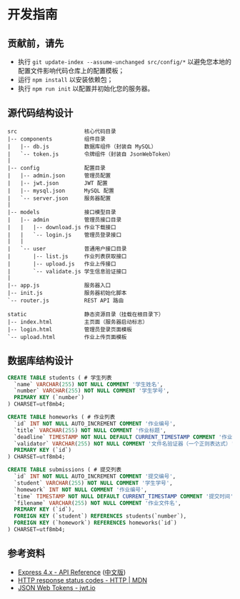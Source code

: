 # 开发指南

## 贡献前，请先

- 执行 `git update-index --assume-unchanged src/config/*` 以避免您本地的配置文件影响代码仓库上的配置模板；
- 运行 `npm install` 以安装依赖包；
- 执行 `npm run init` 以配置并初始化您的服务器。

## 源代码结构设计

```plain
src                     核心代码目录
|-- components          组件目录
|   |-- db.js           数据库组件（封装自 MySQL）
|   `-- token.js        令牌组件（封装自 JsonWebToken）
|
|-- config              配置目录
|   |-- admin.json      管理员配置
|   |-- jwt.json        JWT 配置
|   |-- mysql.json      MySQL 配置
|   `-- server.json     服务器配置
|
|-- models              接口模型目录
|   |-- admin           管理员接口目录
|   |   |-- download.js 作业下载接口
|   |   `-- login.js    管理员登录接口
|   |
|   `-- user            普通用户接口目录
|       |-- list.js     作业列表获取接口
|       |-- upload.js   作业上传接口
|       `-- validate.js 学生信息验证接口
|
|-- app.js              服务器入口
|-- init.js             服务器初始化脚本
`-- router.js           REST API 路由

static                  静态资源目录（挂载在根目录下）
|-- index.html          主页面（服务器启动标志）
|-- login.html          管理员登录页面模板
`-- upload.html         作业上传页面模板
```

## 数据库结构设计

```sql
CREATE TABLE students ( # 学生列表
  `name` VARCHAR(255) NOT NULL COMMENT '学生姓名',
  `number` VARCHAR(255) NOT NULL COMMENT '学生学号',
  PRIMARY KEY (`number`)
) CHARSET=utf8mb4;

CREATE TABLE homeworks ( # 作业列表
  `id` INT NOT NULL AUTO_INCREMENT COMMENT '作业编号',
  `title` VARCHAR(255) NOT NULL COMMENT '作业标题',
  `deadline` TIMESTAMP NOT NULL DEFAULT CURRENT_TIMESTAMP COMMENT '作业提交截止时间',
  `validator` VARCHAR(255) NOT NULL COMMENT '文件名验证器（一个正则表达式）',
  PRIMARY KEY (`id`)
) CHARSET=utf8mb4;

CREATE TABLE submissions ( # 提交列表
  `id` INT NOT NULL AUTO_INCREMENT COMMENT '提交编号',
  `student` VARCHAR(255) NOT NULL COMMENT '学生学号',
  `homework` INT NOT NULL COMMENT '作业编号',
  `time` TIMESTAMP NOT NULL DEFAULT CURRENT_TIMESTAMP COMMENT '提交时间',
  `filename` VARCHAR(255) NOT NULL COMMENT '作业文件名',
  PRIMARY KEY (`id`),
  FOREIGN KEY (`student`) REFERENCES students(`number`),
  FOREIGN KEY (`homework`) REFERENCES homeworks(`id`)
) CHARSET=utf8mb4;
```

## 参考资料

- [Express 4.x - API Reference](https://expressjs.com/en/api.html) ([中文版](https://www.expressjs.com.cn/4x/api.html))
- [HTTP response status codes - HTTP | MDN](https://developer.mozilla.org/en-US/docs/Web/HTTP/Status)
- [JSON Web Tokens - jwt.io](https://jwt.io/)
